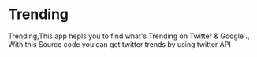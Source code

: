 Trending
========

Trending,This app hepls you to find what's Trending on Twitter &amp; Google ., With this Source code you can get twitter trends by using twitter API
